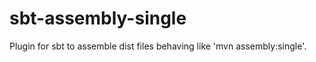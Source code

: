 sbt-assembly-single
===================

Plugin for sbt to assemble dist files behaving like 'mvn assembly:single'.
